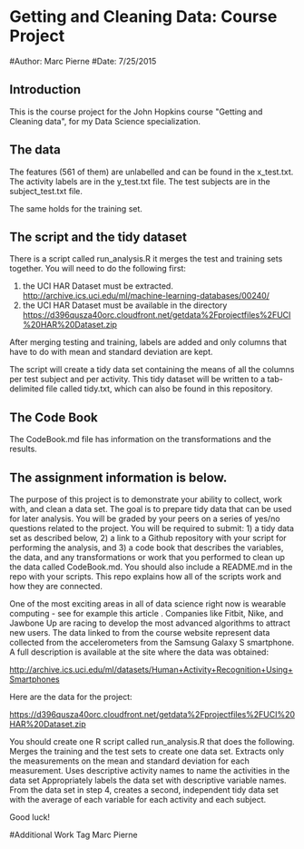 Getting and Cleaning Data: Course Project
=========================================
#Author: Marc Pierne
#Date: 7/25/2015

Introduction
------------
This is the course project for the John Hopkins course "Getting and Cleaning data", for my Data Science specialization.


The data
------------------

The features (561 of them) are unlabelled and can be found in the x_test.txt. 
The activity labels are in the y_test.txt file.
The test subjects are in the subject_test.txt file.

The same holds for the training set.

The script and the tidy dataset
-------------------------------------
There is a script called run_analysis.R it merges the test and training sets together.
You will need to do the following first:

1. the UCI HAR Dataset must be extracted.
http://archive.ics.uci.edu/ml/machine-learning-databases/00240/ 
2. the UCI HAR Dataset must be available in the directory
https://d396qusza40orc.cloudfront.net/getdata%2Fprojectfiles%2FUCI%20HAR%20Dataset.zip 

After merging testing and training, labels are added and only columns that have to do with mean and standard deviation are kept.

The script will create a tidy data set containing the means of all the columns per test subject and per activity.
This tidy dataset will be written to a tab-delimited file called tidy.txt, which can also be found in this repository.

The Code Book
-------------------
The CodeBook.md file has information on the transformations and the results.

The assignment information is below.
-------------------------------------
The purpose of this project is to demonstrate your ability to collect, work with, and clean a data set. The goal is to prepare tidy data that can be used for later analysis. You will be graded by your peers on a series of yes/no questions related to the project. You will be required to submit: 1) a tidy data set as described below, 2) a link to a Github repository with your script for performing the analysis, and 3) a code book that describes the variables, the data, and any transformations or work that you performed to clean up the data called CodeBook.md. You should also include a README.md in the repo with your scripts. This repo explains how all of the scripts work and how they are connected.  

One of the most exciting areas in all of data science right now is wearable computing - see for example this article . Companies like Fitbit, Nike, and Jawbone Up are racing to develop the most advanced algorithms to attract new users. The data linked to from the course website represent data collected from the accelerometers from the Samsung Galaxy S smartphone. A full description is available at the site where the data was obtained: 

http://archive.ics.uci.edu/ml/datasets/Human+Activity+Recognition+Using+Smartphones 

Here are the data for the project: 

https://d396qusza40orc.cloudfront.net/getdata%2Fprojectfiles%2FUCI%20HAR%20Dataset.zip 

 You should create one R script called run_analysis.R that does the following. 
Merges the training and the test sets to create one data set.
Extracts only the measurements on the mean and standard deviation for each measurement. 
Uses descriptive activity names to name the activities in the data set
Appropriately labels the data set with descriptive variable names. 
From the data set in step 4, creates a second, independent tidy data set with the average of each variable for each activity and each subject.

Good luck!

#Additional Work Tag Marc Pierne
